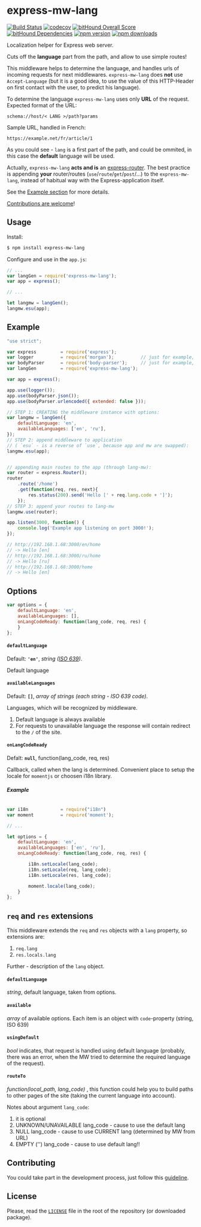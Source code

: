 # express-mw-lang

[![Build Status](https://travis-ci.org/VoleboNet/express-mw-lang.svg?branch=master)](https://travis-ci.org/VoleboNet/express-mw-lang)
[![codecov](https://codecov.io/gh/VoleboNet/express-mw-lang/branch/master/graph/badge.svg)](https://codecov.io/gh/VoleboNet/express-mw-lang)
[![bitHound Overall Score](https://www.bithound.io/github/VoleboNet/express-mw-lang/badges/score.svg)](https://www.bithound.io/github/VoleboNet/express-mw-lang)
[![bitHound Dependencies](https://www.bithound.io/github/VoleboNet/express-mw-lang/badges/dependencies.svg)](https://www.bithound.io/github/VoleboNet/express-mw-lang/master/dependencies/npm)
[![npm version](https://img.shields.io/npm/v/express-mw-lang.svg)](https://www.npmjs.com/package/express-mw-lang)
[![npm downloads](https://img.shields.io/npm/dm/express-mw-lang.svg)](https://www.npmjs.com/package/express-mw-lang)

Localization helper for Express web server.

Cuts off the **language** part from the path, and allow to use simple routes!

This middleware helps to determine the language, and handles urls of incoming requests for next middlewares. `express-mw-lang` does **not** use `Accept-Language` (but it is a good idea, to use the value of this HTTP-Header on first contact with the user, to predict his language).

To determine the language `express-mw-lang` uses only **URL** of the request. Expected format of the URL:

```
schema://host/< LANG >/path?params
```

Sample URL, handled in French:

```
https://example.net/fr/article/1
```

As you could see - `lang` is a first part of the path, and could be ommited, in this case the **default** language will be used.

Actually, `express-mw-lang` **acts and is** an [express-router](http://expressjs.com/en/4x/api.html#router). The best practice is appending **your** router/routes (`use`/`route`/`get`/`post`/...) to the `express-mw-lang`, instead of habitual way with the Express-application itself.

See the [Example section](#examples) for more details.

[Contributions are welcome][contributing]!

## Usage

Install:

```bash
$ npm install express-mw-lang
```

Configure and use in the `app.js`:

```javascript
// ...
var langGen = require('express-mw-lang');
var app = express();

// ...

let langmw = langGen();
langmw.esu(app);

```

## Example

```javascript
"use strict";

var express         = require('express');
var logger          = require('morgan');          // just for example, not required
var bodyParser      = require('body-parser');     // just for example, not required
var langGen         = require('express-mw-lang');

var app = express();

app.use(logger());
app.use(bodyParser.json());
app.use(bodyParser.urlencoded({ extended: false }));

// STEP 1: CREATING the middleware instance with options:
var langmw = langGen({
	defaultLanguage: 'en',
	availableLanguages: ['en', 'ru'],
});
// STEP 2: append middleware to application
// ( `esu` - is a reverse of `use`, because app and mw are swapped):
langmw.esu(app);


// appending main routes to the app (through lang-mw):
var router = express.Router();
router
	.route('/home')
	.get(function(req, res, next){
		res.status(200).send('Hello [' + req.lang.code + ']');
	});
// STEP 3: append your routes to lang-mw
langmw.use(router);

app.listen(3000, function() {
	console.log('Example app listening on port 3000!');
});

// http://192.168.1.68:3000/en/home
// -> Hello [en]
// http://192.168.1.68:3000/ru/home
// -> Hello [ru]
// http://192.168.1.68:3000/home
// -> Hello [en]
```

## Options

```javascript
var options = {
	defaultLanguage: 'en',
	availableLanguages: [],
	onLangCodeReady: function(lang_code, req, res) {
	}
};
```

#### `defaultLanguage`

Default: **`'en'`**, _string ([ISO 639](https://en.wikipedia.org/wiki/List_of_ISO_639-1_codes))_.

Default language

#### `availableLanguages`

Default: **`[]`**, _array of strings (each string - ISO 639 code)_.

Languages, which will be recognized by middleware.

1. Default language is always available
2. For requests to unavailable language the response will contain redirect to the `/` of the site.

#### `onLangCodeReady`

Defalt: **`null`**, function(lang_code, req, res)

Callback, called when the lang is determined. Convenient place to setup the locale for `momentjs` or choosen i18n library.

##### Example

```javascript

var i18n            = require("i18n")
var moment          = require('moment');

// ...

let options = {
	defaultLanguage: 'en',
	availableLanguages: ['en', 'ru'],
	onLangCodeReady: function(lang_code, req, res) {

		i18n.setLocale(lang_code);
		i18n.setLocale(req, lang_code);
		i18n.setLocale(res, lang_code);

		moment.locale(lang_code);
	}
};
```

## `req` and `res` extensions

This middleware extends the `req` and `res` objects with a `lang` property, so extensions are:

1. `req.lang`
2. `res.locals.lang`

Further - description of the `lang` object.

#### `defaultLanguage`

_string_, default language, taken from options.

#### `available`

_array_ of available options. Each item is an object with `code`-property (string, ISO 639)

#### `usingDefault`

_bool_ indicates, that request is handled using default language (probably, there was an error, when the MW tried to determine the required language of the request).

#### `routeTo`

_function(local_path, lang_code)_ , this function could help you to build paths to other pages of the site (taking the current language into account).

Notes about argument `lang_code`:

1. it is optional
2. UNKNOWN/UNAVAILABLE lang_code - cause to use the default lang
3. NULL lang_code - cause to use CURRENT lang (determined by MW from URL)
4. EMPTY ('') lang_code - cause to use default lang!!

## Contributing

You could take part in the development process, just follow this [guideline][contributing].

## License

Please, read the [`LICENSE`](LICENSE) file in the root of the repository (or downloaded package).

[contributing]: CONTRIBUTING.md
